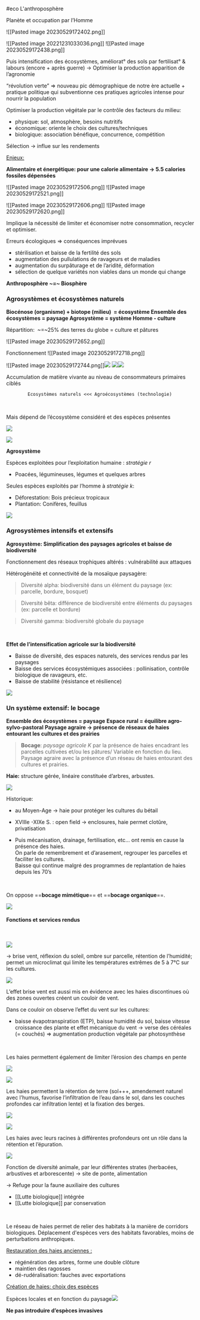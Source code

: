 #eco
L'anthroposphère

  
  

Planète et occupation par l’Homme

![[Pasted image 20230529172402.png]]

![[Pasted image 20221231033036.png]]
![[Pasted image 20230529172438.png]]

Puis intensification des écosystèmes, améliorat° des sols par fertilisat° & labours (encore + après guerre) -> Optimiser la production apparition de l’agronomie

“révolution verte” => nouveau pic démographique de notre ère actuelle + pratique politique qui subventionne ces pratiques agricoles intense pour nourrir la population

Optimiser la production végétale par le contrôle des facteurs du milieu:
- physique: sol, atmosphère, besoins nutritifs
- économique: oriente le choix des cultures/techniques
-  biologique: association bénéfique, concurrence, compétition

Sélection -> influe sur les rendements
<br>
  

<u>Enjeux:</u>

**Alimentaire et énergétique: pour une calorie alimentaire -> 5.5 calories fossiles dépensées**

![[Pasted image 20230529172506.png]]
![[Pasted image 20230529172521.png]]

![[Pasted image 20230529172606.png]]
![[Pasted image 20230529172620.png]]

Implique la nécessité de limiter et économiser notre consommation, recycler et optimiser.
<br>

Erreurs écologiques => conséquences imprévues
- stérilisation et baisse de la fertilité des sols
- augmentation des pullulations de ravageurs et de maladies
- augmentation du surpâturage et de l’aridité, déformation
- sélection de quelque variétés non viables dans un monde qui change


**Anthroposphère ~=~ Biosphère**
  

### Agrosystèmes et écosystèmes naturels

**Biocénose (organisme) + biotope (milieu)  = écosystème
Ensemble des écosystèmes = paysage
Agrosystème = système Homme - culture**


Répartition:  ~=~25% des terres du globe = culture et pâtures

![[Pasted image 20230529172652.png]]
<br>
  
  

Fonctionnement
![[Pasted image 20230529172718.png]]


![[Pasted image 20230529172744.png]]![](https://lh6.googleusercontent.com/ngoQJnO9ILJgsUUzEJtZh7C_H86XPrAgR-lRTrFx1__9gIaQjNbqKtzbcSbiW_SJOxQvzRnQFAzc5wpdiMFAzEVGUDSqjX5aQJDTbVTJcR34ZaM6ZAHGeN3Pu0KzaRK-LWqHqkmoVEfFs9ywSugSM34m1kJAm6pRplLc0zOCOx7VLYLWnwoUAJGBnHMBUw)
![](https://lh3.googleusercontent.com/v_V9bZIlmZzGz6mIjhGumlDpyb0ciRlQJlQR2_j3rghCVORwb6Vi7H_oF6qQMZo71zvdh7bQWYzOFmjx4F4qnvMLCIereh9aPOicpGcN0LrRjUpNZ6slwvwj0Al0OrDEQm5caNmYmmVW_RTadsc8VXQGXHleX_1xTuSYcMpgOx3pykOnu3vczo5lKfIpJA)![](https://lh3.googleusercontent.com/HAbgzWGucnby1XqL3E9TSJ0oQNg52XKU6eD7SkNz-R_pbFPF_WfqUo93jyOfoiHCO50MqhXrtGbDT94xBtuNuXfqayNN8R8VMFDH3VziEU0zwpMIYnOAvNzV6AvnGSHwpf_izCTbbthpwSC5Uid3LM-p1PDH9u2pyj8LrxdNKTZltExJ3NY5BRZCfh2HCA)

Accumulation de matière vivante au niveau de consommateurs primaires ciblés

			Ecosystèmes naturels <<< Agroécosystèmes (technologie)
<br> 

Mais dépend de l’écosystème considéré et des espèces présentes

![](https://lh5.googleusercontent.com/fdc866MQGBRhSr0oOSwBwlGhsqsddX9IVlF0KkR_kTkusnyEsiTcoR310_ZuguWMjQeyujvabKwjYbCdZ9Iow8eqN2IKZbttlbV0pGKSY5yYm0LEg_19yi5-RWXqbpwxwzTTKYdyoFi2YllcGbhatLu0bzY9IBNt73DHVdMF53NpYub6WKpBcckX9TvRBw)

![](https://lh6.googleusercontent.com/ZKu50jM2ncabwCLyeVH2ZK5z3dFmkYs3VMVwl03Ffhdq_RLHT36VNx4y-U1Erje1wSGqsMOW2jd81x55t2wQcpo0Njyv8QMpp7eZqOcm16JO9vl9m1CGFDvEeNyC-NVoW_tlcDDeUjSwTo8qielwBl0FMeYufkj1QMKGFJJRcBUqMs7vV6Vg-8e1stEDng)
<br>
  

**Agrosystème**
<br>
  
Espèces exploitées pour l’exploitation humaine : *stratégie r*
* Poacées, légumineuses, légumes et quelques arbres

Seules espèces exploités par l’homme à *stratégie k*:
* Déforestation: Bois précieux tropicaux
* Plantation: Conifères, feuillus

![](https://lh6.googleusercontent.com/peuQUUzDt6lTiswCKLQ0mYVVo2prB2-qgXvePZq_89qGkdXq11EvNYS7FkP_C3XZziyaVpVLQoSDasLZFTq8rAqTBmKsNLm8rfv4ljV_kwqM1dNdwQFt39ZS5IDJ2ycDK2zOkRX_xoDJ1ou6tOmnrIrEgIamzRse_jnr9xUnk-BY8gAGEHF44w5Z3sur6A)
<br>
  

### Agrosystèmes intensifs et extensifs

**Agrosystème: Simplification des paysages agricoles et baisse de biodiversité**

Fonctionnement des réseaux trophiques altérés : vulnérabilité aux attaques
<br>

Hétérogénéité et connectivité de la mosaïque paysagère:

>Diversité alpha: biodiversité dans un élément du paysage (ex: parcelle, bordure, bosquet)

>Diversité bêta: différence de biodiversité entre éléments du paysages (ex: parcelle et bordure)

>Diversité gamma: biodiversité globale du paysage
<br>
  

**Effet de l’intensification agricole sur la biodiversité**
* Baisse de diversité, des espaces naturels, des services rendus par les paysages
* Baisse des services écosystémiques associées : pollinisation, contrôle biologique de ravageurs, etc.
* Baisse de stabilité (résistance et résilience)

![](https://lh6.googleusercontent.com/QETbPpgp7iKU7Ga7jadC9HZOmU55AObSQrg5sylvp4RO8Z_qJNpS9dFJTvIUlD4VBTdLyNW1IFX2q22qBW9TjtZJLUDFjPD4zk8BJnOJC5UgjwzqfRTSNm1LjvTVUMP6eV_0odlYt2AQxNreaxnO7UZPBfArtC-JEsbXvmAcZsri_uYaGWtJYhH6om0uuA)
<br>

### Un système extensif: le bocage

**Ensemble des écosystèmes = paysage**
**Espace rural = équilibre agro-sylvo-pastoral**
**Paysage agraire -> présence de réseaux de haies entourant les cultures et des prairies**
<br>

>**Bocage**: *paysage agricole K* par la présence de haies encadrant les parcelles cultivées et/ou les pâtures/ Variable en fonction du lieu.  
Paysage agraire avec la présence d’un réseau de haies entourant des cultures et prairies.

**Haie:** structure gérée, linéaire constituée d’arbres, arbustes.  

![](https://lh5.googleusercontent.com/RNrpcGJiG_vUbxf6m7a2k9fnPfpoi35Gq7E8EEOgCe6NlM9Gh_vakbDbCDuoBqJGCyGwg62eyeQGvFWN3HLaSX6iAnVT-gs5RSkozKhZLgaCn_Vc95oKa3PTquTVdkA-mYYHzz3n5Pz9E_xZjxCVZ2QhZxpMF0nvrOQoA4dkqSJAIAiVAXkCnhTnM008bw)

Historique: 
* au Moyen-Age -> haie pour protéger les cultures du bétail
- XVIIIe -XIXe S. : open field -> enclosures, haie permet clotûre, privatisation
* Puis mécanisation, drainage, fertilisation, etc… ont remis en cause la présence des haies.  
On parle de remembrement et d’arasement, regrouper les parcelles et faciliter les cultures.  
Baisse qui continue malgré des programmes de replantation de haies depuis les 70’s
<br>

On oppose ==**bocage mimétique**== et ==**bocage organique**==.  

![](https://lh5.googleusercontent.com/AHy905aEYQTDssfcHCt0bGHEd-YEZKkBX-t2BbuHnpmwholTsk__BIl4NJGQmXOsppXPoZ1N7uvb2rf64L1wDFaGJezQ21aoxnh9Tl2XtyQrSbcegktLAO7AYFCxb8VaJn31oqKXwdYxklMHrM9mMAvbYLPGpTTQWgsPhxVR6D2pIj46GMunebrrzOIKfQ)
<br>

#### Fonctions et services rendus
<br>

![](https://lh4.googleusercontent.com/mxXRjED1_zER5rT7dQlj3O4OLDQNmiT-oF8MXTLBzXQn566r1lO6mV5j0Enu-OSphjp7fxZsa8DDxmBrIIyLjc9RCGAQsVR5RUECMJz6RwzUI23qPDcuHE_G39fxVLGOkH5niWW_gaRMVpqkkTcaPda92WV8KNOBIQVNkCBEYAPuNTHoOxSJBf64y0jiLw)

-> brise vent, réflexion du soleil, ombre sur parcelle, rétention de l’humidité; permet un microclimat qui limite les températures extrêmes de 5 à 7°C sur les cultures.

![](https://lh6.googleusercontent.com/blHR7qhTBt60IT7HYG1Nie34r7XcskNWbWPmfEjvwI22KSv8RZZ1ODC3NKna0lX9blPgvyDcQl8h0v_QWOxGVKIBk4AiH7i4lw1aLtj_N5rZRBFrdmUnLQOX9vMPr1UrZCroM9sGLot7Nz7gO7An-tZy3MDHoZbiHCXKLzVNq-OaHprtlvhu-alDc0UxUQ)

L’effet brise vent est aussi mis en évidence avec les haies discontinues où des zones ouvertes créent un couloir de vent. 

Dans ce couloir on observe l’effet du vent sur les cultures:
* baisse évapotranspiration (ETP), baisse humidité du sol, baisse vitesse croissance des plante et effet mécanique du vent -> verse des céréales (= couchés)
=> augmentation production végétale par photosynthèse
<br>

Les haies permettent également de limiter l’érosion des champs en pente
<br>  

![](https://lh4.googleusercontent.com/-P_W75PFtyMsAb52Sc5iNxI85N81YGNNxEiS40ebWfn6OFqVYlP_pC1wRAbaQGc1gBA2Ma6zo87SvhRa_CrG6Pccy878yUTEr6k4CkVJBpol74ofTELieDiRWbkE4gc9pvHRr-kavr5uAf50ikhK45pS7LyrcCxVCA_Dzr2EgY5TeZCiun0_FxvB1PBlHQ)

![](https://lh3.googleusercontent.com/dj1gn3CSUZdlhoqbzK4RSlDTfOofIJRPsazmnowRoeowbolqlo0lOulka99RrKoHzlAcpoVRDs05AYdshhlxuYj0auSdGqsU4S1gadzpVoiwloyl-l7bGtbAQ-H5oJ7EeFgtwbByulYRkDBOXyaFFXt9hxW5zZPalY16JaXXv2tZz0yWVvtpqDDCyEx63Q)

Les haies permettent la rétention de terre (sol+++, amendement naturel avec l’humus, favorise l’infiltration de l’eau dans le sol, dans les couches profondes car infiltration lente) et la fixation des berges.
<br>

![](https://lh3.googleusercontent.com/EQgaQ2cfsJLTmEMmeZFSRv__Y1BJMciK92KAplrjG0CsydfcKj9TfyhzPvuShykSCIAg_1h5hv5scP7wqLuZ_gm7fDQgngnoy8zTx4RFq9qLkomUmfpTfQ3EUIukfNXE-DCtKo-yr-5qcIto7f8q5rYInEBcueyfleQ_MtxjuEwwm2SXgNXqCgeiphlCFQ)

![](https://lh5.googleusercontent.com/gnZHqmfLWCzrKgS57knjoXMMxqKDGpiYHn_RT8haHNqunzMTXzcKpA-EZNb18RXMGOfRMPGxqR0I57-KfTg1ZEuthSI5yXYWBHDZUgMLB9t3GN29t-WM9WREN5rKysif3ZQCyHWX9hKU6kzooNQA3JT3Wsh2bn4reVu-8_Y3lJcMVORkEyQ_3zz3RQABng)

Les haies avec leurs racines à différentes profondeurs ont un rôle dans la rétention et l’épuration.
<br>

![](https://lh5.googleusercontent.com/2wtVNbAVHL94C4I5PHI4oL2p5BGbb0auofIttgf4hPB5SiIXywMbMl5xWUsPP8H44budyRJPO-Ymbx4sgKPGGbg3ndgN4UIyD9C0JIlvvs9w3MM3Aq9glc_gzBcssemVgxRhDSp2cBLfvCFlNTDUAvodfmz0UhnHzpz6jNBDD-ip2-4CmiqNB1rPgmT27w)

Fonction de diversité animale, par leur différentes strates (herbacées, arbustives et arborescente) 
-> site de ponte, alimentation

-> Refuge pour la faune auxiliaire des cultures
- [[Lutte biologique]] intégrée
- [[Lutte biologique]] par conservation
<br>

Le réseau de haies permet de relier des habitats à la manière de corridors biologiques.
Déplacement d'espèces vers des habitats favorables, moins de perturbations anthropiques.
<br>

<u>Restauration des haies anciennes :</u>
- régénération des arbres, forme une double clôture
- maintien des ragosses
- dé-rudéralisation: fauches avec exportations

  

<u>Création de haies: choix des espèces</u>

Espèces locales et en fonction du paysage![](https://lh3.googleusercontent.com/apNRwiWyAJ3vReX6OjkRtppF1aYfGSOkWHfs7cC6jaPOooUyUdqfZ2g1WM0XtlVYS0VYq_ct5p8Kuw72nrmuVaLFBRBY3lICE9U08yFWYS_F6wrmI1YoExegFDtuwNanTokb00hv_nBzlYkW6ubE5yUtsG-No-cWkJfPpRQAQxJk8wd8odAcqfJuYB7LJA)

**Ne pas introduire d’espèces invasives**
